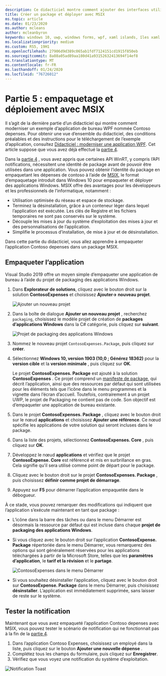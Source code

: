 ```yaml
---
description: Ce didacticiel montre comment ajouter des interfaces utilisateur en XAML UWP, créer des packages MSIX et intégrer d’autres composants modernes à votre application WPF.
title: Créer un package et déployer avec MSIX
ms.topic: article
ms.date: 01/23/2020
ms.author: mcleans
author: mcleanbyron
keywords: windows 10, uwp, windows forms, wpf, xaml islands, îles xaml
ms.localizationpriority: medium
ms.custom: RS5, 19H1
ms.openlocfilehash: 27906d9d389c065ab1fdf7124151cd1915f850eb
ms.sourcegitcommit: 8a88a05ad89aa180d41a93152632413694f14ef8
ms.translationtype: MT
ms.contentlocale: fr-FR
ms.lasthandoff: 01/24/2020
ms.locfileid: "76726012"
---
```

# <a name="part-5-package-and-deploy-with-msix"></a>Partie 5 : empaquetage et déploiement avec MSIX

Il s’agit de la dernière partie d’un didacticiel qui montre comment moderniser un exemple d’application de bureau WPF nommée Contoso depenses. Pour obtenir une vue d’ensemble du didacticiel, des conditions préalables et des instructions pour le téléchargement de l’exemple d’application, consultez [Didacticiel : moderniser une application WPF](modernize-wpf-tutorial.md). Cet article suppose que vous avez déjà effectué la [partie 4](modernize-wpf-tutorial-4.md).

Dans la [partie 4](modernize-wpf-tutorial-4.md) , vous avez appris que certaines API WinRT, y compris l’API notifications, nécessitent une identité de package avant de pouvoir être utilisées dans une application. Vous pouvez obtenir l’identité du package en empaquetant les dépenses de contoso à l’aide de [MSIX](https://docs.microsoft.com/windows/msix), le format d’empaquetage introduit dans Windows 10 pour empaqueter et déployer des applications Windows. MSIX offre des avantages pour les développeurs et les professionnels de l’informatique, notamment :

- Utilisation optimisée du réseau et espace de stockage.
- Terminez la désinstallation, grâce à un conteneur léger dans lequel l’application est exécutée. Les clés de Registre et les fichiers temporaires ne sont pas conservés sur le système.
- Découple les mises à jour du système d’exploitation des mises à jour et des personnalisations de l’application.
- Simplifie le processus d’installation, de mise à jour et de désinstallation.

Dans cette partie du didacticiel, vous allez apprendre à empaqueter l’application Contoso depenses dans un package MSIX.

## <a name="package-the-application"></a>Empaqueter l’application

Visual Studio 2019 offre un moyen simple d’empaqueter une application de bureau à l’aide du projet de packaging des applications Windows. 

1. Dans **Explorateur de solutions**, cliquez avec le bouton droit sur la solution **ContosoExpenses** et choisissez **Ajouter-> nouveau projet**.

    ![Ajouter un nouveau projet](images/wpf-modernize-tutorial/AddNewProject.png)

3. Dans la boîte de dialogue **Ajouter un nouveau projet** , recherchez `packaging`, choisissez le modèle projet de création de **packages d’applications Windows** dans la C# catégorie, puis cliquez sur **suivant**.

    ![Projet de packaging des applications Windows](images/wpf-modernize-tutorial/WAP.png)

4. Nommez le nouveau projet `ContosoExpenses.Package`, puis cliquez sur **créer**.

5. Sélectionnez **Windows 10, version 1903 (10,0 ; Générez 18362)** pour la **version cible** et la **version minimale** , puis cliquez sur **OK**.

    Le projet **ContosoExpenses. Package** est ajouté à la solution **ContosoExpenses** . Ce projet comprend un [manifeste de package](https://docs.microsoft.com/uwp/schemas/appxpackage/uapmanifestschema/schema-root), qui décrit l’application, ainsi que des ressources par défaut qui sont utilisées pour les éléments tels que l’icône dans le menu programmes et la vignette dans l’écran d’accueil. Toutefois, contrairement à un projet UWP, le projet de Packaging ne contient pas de code. Son objectif est d’empaqueter une application de bureau existante.

6. Dans le projet **ContosoExpenses. Package** , cliquez avec le bouton droit sur le nœud **applications** et choisissez **Ajouter une référence**. Ce nœud spécifie les applications de votre solution qui seront incluses dans le package.

6. Dans la liste des projets, sélectionnez **ContosoExpenses. Core** , puis cliquez sur **OK**.

7. Développez le nœud **applications** et vérifiez que le projet **ContosoExpense. Core** est référencé et mis en surbrillance en gras. Cela signifie qu’il sera utilisé comme point de départ pour le package.

8. Cliquez avec le bouton droit sur le projet **ContosoExpenses. Package** , puis choisissez **définir comme projet de démarrage**.

9. Appuyez sur **F5** pour démarrer l’application empaquetée dans le débogueur.

À ce stade, vous pouvez remarquer des modifications qui indiquent que l’application s’exécute maintenant en tant que package :

- L’icône dans la barre des tâches ou dans le menu Démarrer est désormais la ressource par défaut qui est incluse dans chaque **projet de packaging des applications Windows**.
- Si vous cliquez avec le bouton droit sur l’application **ContosoExpense. Package** répertoriée dans le menu Démarrer, vous remarquerez des options qui sont généralement réservées pour les applications téléchargées à partir de la Microsoft Store, telles que les **paramètres d’application**, le **tarif et la révision** et le **partage**.

    ![ContosoExpenses dans le menu Démarrer](images/wpf-modernize-tutorial/StartMenu.png)

- Si vous souhaitez désinstaller l’application, cliquez avec le bouton droit sur **ContosoExpense. Package** dans le menu Démarrer, puis choisissez **désinstaller**. L’application est immédiatement supprimée, sans laisser de reste sur le système.

## <a name="test-the-notification"></a>Tester la notification

Maintenant que vous avez empaqueté l’application Contoso depenses avec MSIX, vous pouvez tester le scénario de notification qui ne fonctionnait pas à la fin de la [partie 4](modernize-wpf-tutorial-4.md).

1. Dans l’application Contoso Expenses, choisissez un employé dans la liste, puis cliquez sur le bouton **Ajouter une nouvelle dépense** .
2. Complétez tous les champs du formulaire, puis cliquez sur **Enregistrer**.
3. Vérifiez que vous voyez une notification du système d’exploitation.

![Notification Toast](images/wpf-modernize-tutorial/ToastNotification.png)

